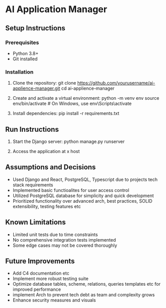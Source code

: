 # AI Application Manager

## Setup Instructions

### Prerequisites
- Python 3.8+
- Git installed

### Installation
1. Clone the repository:
git clone https://github.com/yourusername/ai-applience-manager.git cd ai-applience-manager


2. Create and activate a virtual environment:
python -m venv env source env/bin/activate # On Windows, use env\Scripts\activate


3. Install dependencies:
pip install -r requirements.txt


## Run Instructions

1. Start the Django server:
python manage.py runserver

2. Access the application at x host

## Assumptions and Decisions

- Used Django and React, PostgreSQL, Typescript due to projects tech stack requirements
- Implemented basic functioalites for user access control
- Utilized PostgreSQL database for simplicity and quick development
- Prioritized functionality over advanced arch, best practices, SOLID extensibility, testing features etc

## Known Limitations

- Limited unit tests due to time constraints
- No comprehensive integration tests implemented
- Some edge cases may not be covered thoroughly

## Future Improvements


- Add C4 documentation etc
- Implement more robust testing suite
- Optimize database tables, scheme, relations, queries templates etc for improved performance
- implement Arch to prevent tech debt as team and complexity grows
- Enhance security measures and visuals 
